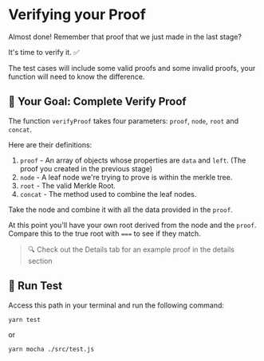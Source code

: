 # Verifying your Proof

Almost done! Remember that proof that we just made in the last stage?

It's time to verify it. ✅

The test cases will include some valid proofs and some invalid proofs, your function will need to know the difference.

## 🏁 Your Goal: Complete Verify Proof

The function `verifyProof` takes four parameters: `proof`, `node`, `root` and `concat`.

Here are their definitions:

1. `proof` - An array of objects whose properties are `data` and `left`. (The proof you created in the previous stage)
2. `node` - A leaf node we're trying to prove is within the merkle tree.
3. `root` - The valid Merkle Root.
4. `concat` - The method used to combine the leaf nodes.

Take the node and combine it with all the data provided in the `proof`.

At this point you'll have your own root derived from the node and the `proof`. Compare this to the true root with `===` to see if they match.

> 🔍 Check out the Details tab for an example proof in the details section

## 🧪 Run Test

Access this path in your terminal and run the following command:

```bash
yarn test
```

or 

```bash
yarn mocha ./src/test.js
```